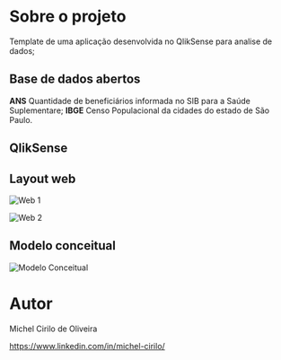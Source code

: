 # Sobre o projeto

Template de uma aplicação desenvolvida no QlikSense para analise de dados;

## Base de dados abertos

**ANS**
  Quantidade de beneficiários informada no SIB para a Saúde Suplementare;
**IBGE**
  Censo Populacional da cidades do estado de São Paulo.

## QlikSense


## Layout web
![Web 1](https://github.com/)

![Web 2](https://github.com/)

## Modelo conceitual
![Modelo Conceitual](https://github.com/)

# Autor

Michel Cirilo de Oliveira

https://www.linkedin.com/in/michel-cirilo/

